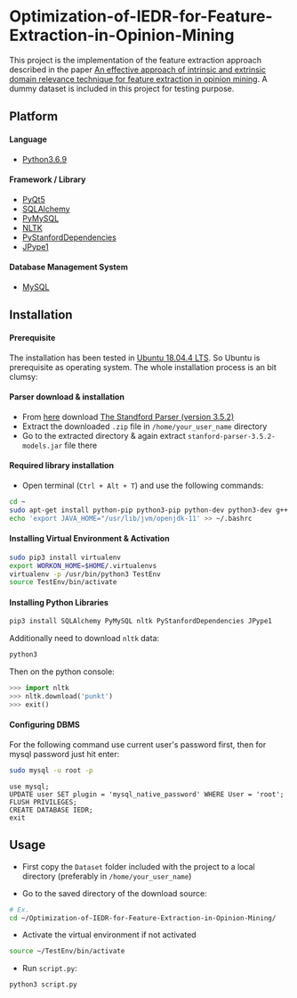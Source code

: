 # Optimization-of-IEDR-for-Feature-Extraction-in-Opinion-Mining

This project is the implementation of the feature extraction approach described in the paper [An effective approach of intrinsic and extrinsic domain relevance technique for feature extraction in opinion mining](https://ieeexplore.ieee.org/document/7760040). A dummy dataset is included in this project for testing purpose.

## Platform 
#### Language
* [Python3.6.9](https://www.python.org/downloads/release/python-369/)
#### Framework / Library 
* [PyQt5](https://pypi.org/project/PyQt5/)
* [SQLAlchemy](sqlalchemy.org)
* [PyMySQL](https://github.com/PyMySQL/PyMySQL) 
* [NLTK](https://www.nltk.org/)
* [PyStanfordDependencies](https://pypi.org/project/PyStanfordDependencies/) 
* [JPype1](https://pypi.org/project/JPype1/)
#### Database Management System
* [MySQL](https://dev.mysql.com/)
## Installation
#### Prerequisite
The installation has been tested in [Ubuntu 18.04.4 LTS](https://ubuntu.com/). So Ubuntu is prerequisite as operating system. The whole installation process is an bit clumsy:
#### Parser download & installation
* From [here](https://nlp.stanford.edu/software/lex-parser.shtml#Download) download [The Standford Parser (version 3.5.2)]( https://nlp.stanford.edu/software/stanford-parser-full-2015-04-20.zip)
* Extract the downloaded `.zip` file in `/home/your_user_name` directory
* Go to the extracted directory & again extract `stanford-parser-3.5.2-models.jar` file there 

#### Required library installation

* Open terminal (```Ctrl + Alt + T```) and use the following commands:
```bash
cd ~
sudo apt-get install python-pip python3-pip python-dev python3-dev g++ libblas-dev liblapack-dev libatlas-base-dev gfortran libfreetype6-dev libxft-dev build-essential libqt4-dev pyqt5-dev-tools qttools5-dev-tools python3-pyqt5 default-jdk mysql-server
echo 'export JAVA_HOME="/usr/lib/jvm/openjdk-11' >> ~/.bashrc 
```

#### Installing Virtual Environment & Activation
```bash
sudo pip3 install virtualenv
export WORKON_HOME=$HOME/.virtualenvs
virtualenv -p /usr/bin/python3 TestEnv
source TestEnv/bin/activate
```

#### Installing Python Libraries
```bash
pip3 install SQLAlchemy PyMySQL nltk PyStanfordDependencies JPype1 
```

Additionally need to download `nltk` data:
```bash
python3
```
Then on the python console:
```python
>>> import nltk
>>> nltk.download('punkt')
>>> exit()
``` 

#### Configuring DBMS
For the following command use current user's password first, then for mysql password just hit enter:
```bash
sudo mysql -u root -p 
```
```
use mysql;
UPDATE user SET plugin = 'mysql_native_password' WHERE User = 'root';
FLUSH PRIVILEGES;
CREATE DATABASE IEDR;
exit
```

## Usage

* First copy the `Dataset` folder included with the project to a local directory (preferably in `/home/your_user_name`)

* Go to the saved directory of the download source:
```bash
# Ex.
cd ~/Optimization-of-IEDR-for-Feature-Extraction-in-Opinion-Mining/
```

* Activate the virtual environment if not activated
```bash
source ~/TestEnv/bin/activate
```

* Run `script.py`:
```bash
python3 script.py
```
